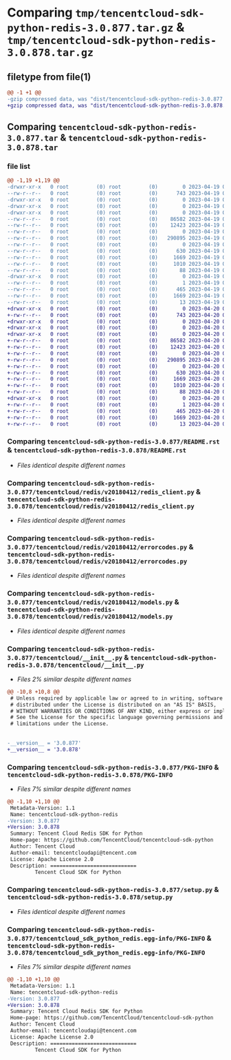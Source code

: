 # Comparing `tmp/tencentcloud-sdk-python-redis-3.0.877.tar.gz` & `tmp/tencentcloud-sdk-python-redis-3.0.878.tar.gz`

## filetype from file(1)

```diff
@@ -1 +1 @@
-gzip compressed data, was "dist/tencentcloud-sdk-python-redis-3.0.877.tar", last modified: Wed Apr 19 09:26:38 2023, max compression
+gzip compressed data, was "dist/tencentcloud-sdk-python-redis-3.0.878.tar", last modified: Thu Apr 20 00:39:55 2023, max compression
```

## Comparing `tencentcloud-sdk-python-redis-3.0.877.tar` & `tencentcloud-sdk-python-redis-3.0.878.tar`

### file list

```diff
@@ -1,19 +1,19 @@
-drwxr-xr-x   0 root         (0) root         (0)        0 2023-04-19 09:26:38.000000 tencentcloud-sdk-python-redis-3.0.877/
--rw-r--r--   0 root         (0) root         (0)      743 2023-04-19 09:26:38.000000 tencentcloud-sdk-python-redis-3.0.877/README.rst
-drwxr-xr-x   0 root         (0) root         (0)        0 2023-04-19 09:26:38.000000 tencentcloud-sdk-python-redis-3.0.877/tencentcloud/
-drwxr-xr-x   0 root         (0) root         (0)        0 2023-04-19 09:26:38.000000 tencentcloud-sdk-python-redis-3.0.877/tencentcloud/redis/
-drwxr-xr-x   0 root         (0) root         (0)        0 2023-04-19 09:26:38.000000 tencentcloud-sdk-python-redis-3.0.877/tencentcloud/redis/v20180412/
--rw-r--r--   0 root         (0) root         (0)    86582 2023-04-19 09:26:38.000000 tencentcloud-sdk-python-redis-3.0.877/tencentcloud/redis/v20180412/redis_client.py
--rw-r--r--   0 root         (0) root         (0)    12423 2023-04-19 09:26:38.000000 tencentcloud-sdk-python-redis-3.0.877/tencentcloud/redis/v20180412/errorcodes.py
--rw-r--r--   0 root         (0) root         (0)        0 2023-04-19 09:26:38.000000 tencentcloud-sdk-python-redis-3.0.877/tencentcloud/redis/v20180412/__init__.py
--rw-r--r--   0 root         (0) root         (0)   290895 2023-04-19 09:26:38.000000 tencentcloud-sdk-python-redis-3.0.877/tencentcloud/redis/v20180412/models.py
--rw-r--r--   0 root         (0) root         (0)        0 2023-04-19 09:26:38.000000 tencentcloud-sdk-python-redis-3.0.877/tencentcloud/redis/__init__.py
--rw-r--r--   0 root         (0) root         (0)      630 2023-04-19 09:26:38.000000 tencentcloud-sdk-python-redis-3.0.877/tencentcloud/__init__.py
--rw-r--r--   0 root         (0) root         (0)     1669 2023-04-19 09:26:38.000000 tencentcloud-sdk-python-redis-3.0.877/PKG-INFO
--rw-r--r--   0 root         (0) root         (0)     1010 2023-04-19 09:26:38.000000 tencentcloud-sdk-python-redis-3.0.877/setup.py
--rw-r--r--   0 root         (0) root         (0)       88 2023-04-19 09:26:38.000000 tencentcloud-sdk-python-redis-3.0.877/setup.cfg
-drwxr-xr-x   0 root         (0) root         (0)        0 2023-04-19 09:26:38.000000 tencentcloud-sdk-python-redis-3.0.877/tencentcloud_sdk_python_redis.egg-info/
--rw-r--r--   0 root         (0) root         (0)        1 2023-04-19 09:26:38.000000 tencentcloud-sdk-python-redis-3.0.877/tencentcloud_sdk_python_redis.egg-info/dependency_links.txt
--rw-r--r--   0 root         (0) root         (0)      465 2023-04-19 09:26:38.000000 tencentcloud-sdk-python-redis-3.0.877/tencentcloud_sdk_python_redis.egg-info/SOURCES.txt
--rw-r--r--   0 root         (0) root         (0)     1669 2023-04-19 09:26:38.000000 tencentcloud-sdk-python-redis-3.0.877/tencentcloud_sdk_python_redis.egg-info/PKG-INFO
--rw-r--r--   0 root         (0) root         (0)       13 2023-04-19 09:26:38.000000 tencentcloud-sdk-python-redis-3.0.877/tencentcloud_sdk_python_redis.egg-info/top_level.txt
+drwxr-xr-x   0 root         (0) root         (0)        0 2023-04-20 00:39:55.000000 tencentcloud-sdk-python-redis-3.0.878/
+-rw-r--r--   0 root         (0) root         (0)      743 2023-04-20 00:39:54.000000 tencentcloud-sdk-python-redis-3.0.878/README.rst
+drwxr-xr-x   0 root         (0) root         (0)        0 2023-04-20 00:39:55.000000 tencentcloud-sdk-python-redis-3.0.878/tencentcloud/
+drwxr-xr-x   0 root         (0) root         (0)        0 2023-04-20 00:39:55.000000 tencentcloud-sdk-python-redis-3.0.878/tencentcloud/redis/
+drwxr-xr-x   0 root         (0) root         (0)        0 2023-04-20 00:39:55.000000 tencentcloud-sdk-python-redis-3.0.878/tencentcloud/redis/v20180412/
+-rw-r--r--   0 root         (0) root         (0)    86582 2023-04-20 00:39:54.000000 tencentcloud-sdk-python-redis-3.0.878/tencentcloud/redis/v20180412/redis_client.py
+-rw-r--r--   0 root         (0) root         (0)    12423 2023-04-20 00:39:54.000000 tencentcloud-sdk-python-redis-3.0.878/tencentcloud/redis/v20180412/errorcodes.py
+-rw-r--r--   0 root         (0) root         (0)        0 2023-04-20 00:39:54.000000 tencentcloud-sdk-python-redis-3.0.878/tencentcloud/redis/v20180412/__init__.py
+-rw-r--r--   0 root         (0) root         (0)   290895 2023-04-20 00:39:54.000000 tencentcloud-sdk-python-redis-3.0.878/tencentcloud/redis/v20180412/models.py
+-rw-r--r--   0 root         (0) root         (0)        0 2023-04-20 00:39:54.000000 tencentcloud-sdk-python-redis-3.0.878/tencentcloud/redis/__init__.py
+-rw-r--r--   0 root         (0) root         (0)      630 2023-04-20 00:39:54.000000 tencentcloud-sdk-python-redis-3.0.878/tencentcloud/__init__.py
+-rw-r--r--   0 root         (0) root         (0)     1669 2023-04-20 00:39:55.000000 tencentcloud-sdk-python-redis-3.0.878/PKG-INFO
+-rw-r--r--   0 root         (0) root         (0)     1010 2023-04-20 00:39:54.000000 tencentcloud-sdk-python-redis-3.0.878/setup.py
+-rw-r--r--   0 root         (0) root         (0)       88 2023-04-20 00:39:55.000000 tencentcloud-sdk-python-redis-3.0.878/setup.cfg
+drwxr-xr-x   0 root         (0) root         (0)        0 2023-04-20 00:39:55.000000 tencentcloud-sdk-python-redis-3.0.878/tencentcloud_sdk_python_redis.egg-info/
+-rw-r--r--   0 root         (0) root         (0)        1 2023-04-20 00:39:55.000000 tencentcloud-sdk-python-redis-3.0.878/tencentcloud_sdk_python_redis.egg-info/dependency_links.txt
+-rw-r--r--   0 root         (0) root         (0)      465 2023-04-20 00:39:55.000000 tencentcloud-sdk-python-redis-3.0.878/tencentcloud_sdk_python_redis.egg-info/SOURCES.txt
+-rw-r--r--   0 root         (0) root         (0)     1669 2023-04-20 00:39:55.000000 tencentcloud-sdk-python-redis-3.0.878/tencentcloud_sdk_python_redis.egg-info/PKG-INFO
+-rw-r--r--   0 root         (0) root         (0)       13 2023-04-20 00:39:55.000000 tencentcloud-sdk-python-redis-3.0.878/tencentcloud_sdk_python_redis.egg-info/top_level.txt
```

### Comparing `tencentcloud-sdk-python-redis-3.0.877/README.rst` & `tencentcloud-sdk-python-redis-3.0.878/README.rst`

 * *Files identical despite different names*

### Comparing `tencentcloud-sdk-python-redis-3.0.877/tencentcloud/redis/v20180412/redis_client.py` & `tencentcloud-sdk-python-redis-3.0.878/tencentcloud/redis/v20180412/redis_client.py`

 * *Files identical despite different names*

### Comparing `tencentcloud-sdk-python-redis-3.0.877/tencentcloud/redis/v20180412/errorcodes.py` & `tencentcloud-sdk-python-redis-3.0.878/tencentcloud/redis/v20180412/errorcodes.py`

 * *Files identical despite different names*

### Comparing `tencentcloud-sdk-python-redis-3.0.877/tencentcloud/redis/v20180412/models.py` & `tencentcloud-sdk-python-redis-3.0.878/tencentcloud/redis/v20180412/models.py`

 * *Files identical despite different names*

### Comparing `tencentcloud-sdk-python-redis-3.0.877/tencentcloud/__init__.py` & `tencentcloud-sdk-python-redis-3.0.878/tencentcloud/__init__.py`

 * *Files 2% similar despite different names*

```diff
@@ -10,8 +10,8 @@
 # Unless required by applicable law or agreed to in writing, software
 # distributed under the License is distributed on an "AS IS" BASIS,
 # WITHOUT WARRANTIES OR CONDITIONS OF ANY KIND, either express or implied.
 # See the License for the specific language governing permissions and
 # limitations under the License.
 
 
-__version__ = '3.0.877'
+__version__ = '3.0.878'
```

### Comparing `tencentcloud-sdk-python-redis-3.0.877/PKG-INFO` & `tencentcloud-sdk-python-redis-3.0.878/PKG-INFO`

 * *Files 7% similar despite different names*

```diff
@@ -1,10 +1,10 @@
 Metadata-Version: 1.1
 Name: tencentcloud-sdk-python-redis
-Version: 3.0.877
+Version: 3.0.878
 Summary: Tencent Cloud Redis SDK for Python
 Home-page: https://github.com/TencentCloud/tencentcloud-sdk-python
 Author: Tencent Cloud
 Author-email: tencentcloudapi@tencent.com
 License: Apache License 2.0
 Description: ============================
         Tencent Cloud SDK for Python
```

### Comparing `tencentcloud-sdk-python-redis-3.0.877/setup.py` & `tencentcloud-sdk-python-redis-3.0.878/setup.py`

 * *Files identical despite different names*

### Comparing `tencentcloud-sdk-python-redis-3.0.877/tencentcloud_sdk_python_redis.egg-info/PKG-INFO` & `tencentcloud-sdk-python-redis-3.0.878/tencentcloud_sdk_python_redis.egg-info/PKG-INFO`

 * *Files 7% similar despite different names*

```diff
@@ -1,10 +1,10 @@
 Metadata-Version: 1.1
 Name: tencentcloud-sdk-python-redis
-Version: 3.0.877
+Version: 3.0.878
 Summary: Tencent Cloud Redis SDK for Python
 Home-page: https://github.com/TencentCloud/tencentcloud-sdk-python
 Author: Tencent Cloud
 Author-email: tencentcloudapi@tencent.com
 License: Apache License 2.0
 Description: ============================
         Tencent Cloud SDK for Python
```

